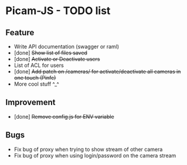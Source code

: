 # Picam-JS - TODO list
## Feature
* Write API documentation (swagger or raml)
* [done] ~~Show list of files saved~~
* [done] ~~Activate or Deactivate users~~
* List of ACL for users
* [done] ~~Add patch on /cameras/ for activate/deactivate all cameras in one touch (Pinfc)~~
* More cool stuff ^_^

## Improvement
* [done] ~~Remove config.js for ENV variable~~

## Bugs
* Fix bug of proxy when trying to show stream of other camera
* Fix bug of proxy when using login/password on the camera stream
